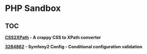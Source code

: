 # PHP Sandbox

## TOC

**[CSS2XPath](https://github.com/jubianchi/PHPSandbox/tree/master/CSS2XPath) - A crappy CSS to XPath converter**

**[3284862](https://github.com/jubianchi/PHPSandbox/tree/master/3284862) - Symfony2 Config - Conditional configuration validation**
